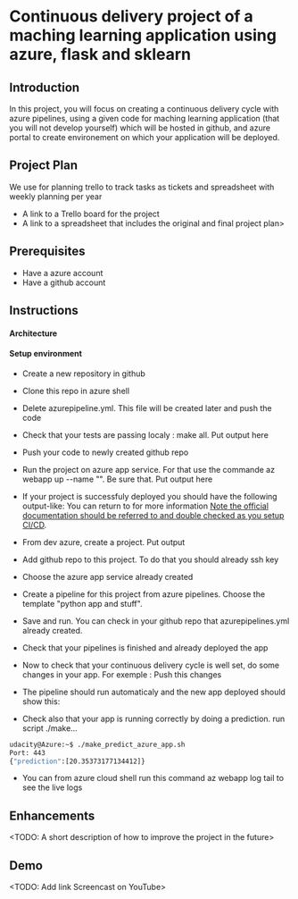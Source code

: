 # Continuous delivery project of a maching learning application using azure, flask and sklearn

## Introduction

In this project, you will focus on creating a continuous delivery cycle with azure pipelines, using a given code for maching learning application (that you will not develop yourself) which will be hosted in github, and azure portal to create environement on which your application will be deployed.

## Project Plan

We use for planning trello to track tasks as tickets and spreadsheet with weekly planning per year

- A link to a Trello board for the project
- A link to a spreadsheet that includes the original and final project plan>

## Prerequisites

- Have a azure account
- Have a github account

## Instructions

#### Architecture

#### Setup environment

- Create a new repository in github

- Clone this repo in azure shell

- Delete azurepipeline.yml. This file will be created later and push the code

- Check that your tests are passing localy : make all. Put output here

- Push your code to newly created github repo

- Run the project on azure app service. For that use the commande az webapp up --name "". Be sure that. Put output here

- If your project is successfuly deployed you should have the following output-like: You can return to for more information [Note the official documentation should be referred to and double checked as you setup CI/CD](https://docs.microsoft.com/en-us/azure/devops/pipelines/ecosystems/python-webapp?view=azure-devops).

- From dev azure, create a project. Put output

- Add github repo to this project. To do that you should already ssh key

- Choose the azure app service already created

- Create a pipeline for this project from azure pipelines. Choose the template "python app and stuff".

- Save and run. You can check in your github repo that azurepipelines.yml already created.

- Check that your pipelines is finished and already deployed the app

- Now to check that your continuous delivery cycle is well set, do some changes in your app. For exemple : Push this changes

- The pipeline should run automaticaly and the new app deployed should show this:

- Check also that your app is running correctly by doing a prediction. run script ./make...

```bash
udacity@Azure:~$ ./make_predict_azure_app.sh
Port: 443
{"prediction":[20.35373177134412]}
```

- You can from azure cloud shell run this command az webapp log tail to see the live logs

## Enhancements

<TODO: A short description of how to improve the project in the future>

## Demo

<TODO: Add link Screencast on YouTube>
